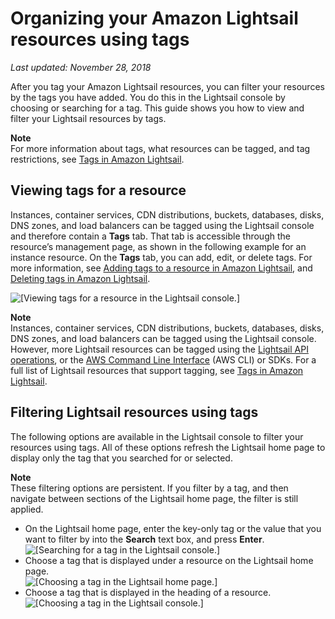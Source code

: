 # Organizing your Amazon Lightsail resources using tags<a name="amazon-lightsail-organizing-resources-using-tags"></a>

 *Last updated: November 28, 2018* 

After you tag your Amazon Lightsail resources, you can filter your resources by the tags you have added\. You do this in the Lightsail console by choosing or searching for a tag\. This guide shows you how to view and filter your Lightsail resources by tags\.

**Note**  
For more information about tags, what resources can be tagged, and tag restrictions, see [Tags in Amazon Lightsail](amazon-lightsail-tags.md)\.

## Viewing tags for a resource<a name="viewing-tags-for-a-resource"></a>

Instances, container services, CDN distributions, buckets, databases, disks, DNS zones, and load balancers can be tagged using the Lightsail console and therefore contain a **Tags** tab\. That tab is accessible through the resource’s management page, as shown in the following example for an instance resource\. On the **Tags** tab, you can add, edit, or delete tags\. For more information, see [Adding tags to a resource in Amazon Lightsail](amazon-lightsail-adding-tags-to-a-resource.md), and [Deleting tags in Amazon Lightsail](amazon-lightsail-deleting-tags.md)\.

![\[Viewing tags for a resource in the Lightsail console.\]](https://d9yljz1nd5001.cloudfront.net/en_us/f1c62fa5316bf1df017e7afb5a0e0a21/images/amazon-lightsail-viewing-tags-for-a-resource.png)

**Note**  
Instances, container services, CDN distributions, buckets, databases, disks, DNS zones, and load balancers can be tagged using the Lightsail console\. However, more Lightsail resources can be tagged using the [Lightsail API operations](https://docs.aws.amazon.com/lightsail/2016-11-28/api-reference/Welcome.html), or the [AWS Command Line Interface](https://docs.aws.amazon.com/cli/latest/reference/lightsail/) \(AWS CLI\) or SDKs\. For a full list of Lightsail resources that support tagging, see [Tags in Amazon Lightsail](amazon-lightsail-tags.md)\.

## Filtering Lightsail resources using tags<a name="filtering-lightsail-resources-using-tags"></a>

The following options are available in the Lightsail console to filter your resources using tags\. All of these options refresh the Lightsail home page to display only the tag that you searched for or selected\.

**Note**  
These filtering options are persistent\. If you filter by a tag, and then navigate between sections of the Lightsail home page, the filter is still applied\.
+ On the Lightsail home page, enter the key\-only tag or the value that you want to filter by into the **Search** text box, and press **Enter**\.  
![\[Searching for a tag in the Lightsail console.\]](https://d9yljz1nd5001.cloudfront.net/en_us/f1c62fa5316bf1df017e7afb5a0e0a21/images/amazon-lightsail-searching-for-a-tag.png)
+ Choose a tag that is displayed under a resource on the Lightsail home page\.  
![\[Choosing a tag in the Lightsail home page.\]](https://d9yljz1nd5001.cloudfront.net/en_us/f1c62fa5316bf1df017e7afb5a0e0a21/images/amazon-lightsail-choosing-a-tag.png)
+ Choose a tag that is displayed in the heading of a resource\.  
![\[Choosing a tag in the Lightsail console.\]](https://d9yljz1nd5001.cloudfront.net/en_us/f1c62fa5316bf1df017e7afb5a0e0a21/images/amazon-lightsail-choosing-a-heading-tag.png)